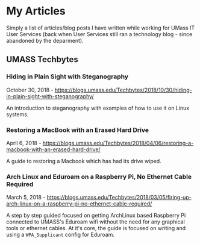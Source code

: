# My Articles 

Simply a list of articles/blog posts I have written while working for UMass IT User Services (back when User Services still ran a technology blog - since abandoned by the deparment).

## UMASS Techbytes

### Hiding in Plain Sight with Steganography

October 30, 2018 - https://blogs.umass.edu/Techbytes/2018/10/30/hiding-in-plain-sight-with-steganography/

An introduction to steganography with examples of how to use it on Linux systems. 

### Restoring a MacBook with an Erased Hard Drive

April 6, 2018 - https://blogs.umass.edu/Techbytes/2018/04/06/restoring-a-macbook-with-an-erased-hard-drive/

A guide to restoring a Macbook which has had its drive wiped.

### Arch Linux and Eduroam on a Raspberry Pi, No Ethernet Cable Required 

March 5, 2018 - https://blogs.umass.edu/Techbytes/2018/03/05/firing-up-arch-linux-on-a-raspberry-pi-no-ethernet-cable-required/

A step by step guided focused on getting ArchLinux based Raspberry Pi connected to UMASS's Eduroam wifi without the need for any graphical tools or ethernet cables. At it's core, the guide is focused on writing  and using a `WPA_Supplicant` config for Eduroam. 
